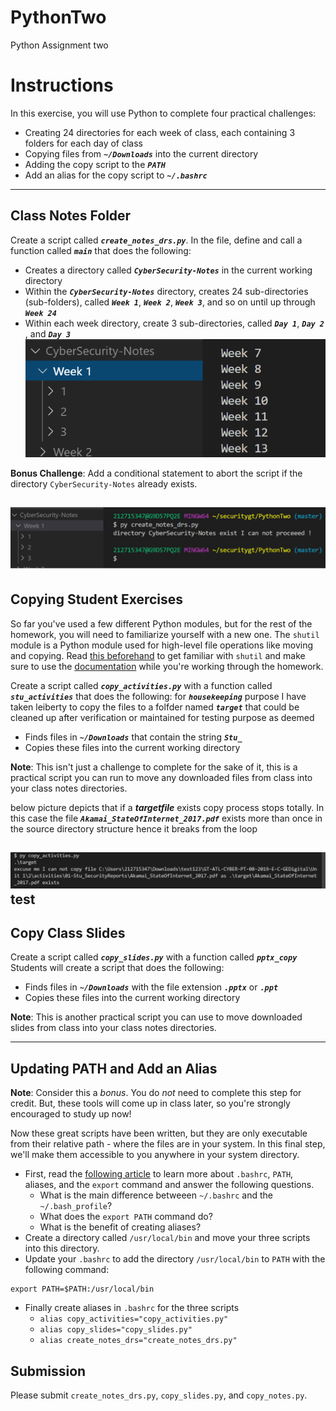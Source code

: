 # PythonTwo
Python Assignment two
# Instructions

In this exercise, you will use Python to complete four practical challenges:
* Creating 24 directories for each week of class, each containing 3 folders for each day of class
* Copying files from _**`~/Downloads`**_ into the current directory
* Adding the copy script to the _**`PATH`**_
* Add an alias for the copy script to _**`~/.bashrc`**_

---

## Class Notes Folder

Create a script called _**`create_notes_drs.py`**_. In the file, define and call a function called _**`main`**_ that does the following:

* Creates a directory called _**`CyberSecurity-Notes`**_ in the current working directory
* Within the _**`CyberSecurity-Notes`**_ directory, creates 24 sub-directories (sub-folders), called _**`Week 1`**_, _**`Week 2`**_, _**`Week 3`**_, and so on until up through _**`Week 24`**_
* Within each week directory, create 3 sub-directories, called _**`Day 1`**_, _**`Day 2`**_ , and _**`Day 3`**_
![create folders](create_notes_drs.png)

**Bonus Challenge**: Add a conditional statement to abort the script if the directory `CyberSecurity-Notes` already exists.

![stop because directory alredy exists](cant_proceed.png)
---

## Copying Student Exercises

So far you've used a few different Python modules, but for the rest of the homework, you will need to familiarize yourself with a new one. The `shutil` module is a Python module used for high-level file operations like moving and copying. Read [this beforehand](https://www.journaldev.com/20536/python-shutil-module) to get familiar with `shutil` and make sure to use the [documentation](https://docs.python.org/3.5/library/shutil.html#module-shutil) while you're working through the homework. 



Create a script called _**`copy_activities.py`**_ with a function called _**`stu_activities`**_ that does the following:
for _**`housekeeping`**_ purpose I have taken leiberty to copy the files to a folfder named _**`target`**_  that could be cleaned up after verification or maintained for testing purpose as deemed

* Finds files in _**`~/Downloads`**_ that contain the string _**`Stu_`**_
* Copies these files into the current working directory

**Note**: This isn't just a challenge to complete for the sake of it, this is a practical script you can run to move any downloaded files from class into your class notes directories.


below picture depicts that if a _**targetfile**_ exists copy process stops totally. In this case the file _**`Akamai_StateOfInternet_2017.pdf`**_ exists more than once in the source directory structure hence it breaks from the loop

![stop if the file exists](copy_activities.png)
test
---

## Copy Class Slides

Create a script called _**`copy_slides.py`**_ with a function called _**`pptx_copy`**_
Students will create a script that does the following:

* Finds files in _**`~/Downloads`**_ with the file extension _**`.pptx`**_ or _**`.ppt`**_
* Copies these files into the current working directory

**Note**: This is another practical script you can use to move downloaded slides from class into your class notes directories.

---

## Updating PATH and Add an Alias

**Note**: Consider this a _bonus_. You do _not_ need to complete this step for credit. But, these tools will come up in class later, so you're strongly encouraged to study up now!

Now these great scripts have been written, but they are only executable from their relative path - where the files are in your system. In this final step, we'll make them accessible to you anywhere in your system directory.

* First, read the [following article](http://linuxcommand.org/lc3_wss0020.php) to learn more about `.bashrc`, `PATH`, aliases, and the `export` command and answer the following questions.
    * What is the main difference betweeen `~/.bashrc` and the `~/.bash_profile`?
    * What does the `export PATH` command do?
    * What is the benefit of creating aliases?
* Create a directory called `/usr/local/bin` and move your three scripts into this directory.
* Update your `.bashrc` to add the directory `/usr/local/bin` to `PATH` with the following command:

```
export PATH=$PATH:/usr/local/bin
```

* Finally create aliases in `.bashrc` for the three scripts
    * `alias copy_activities="copy_activities.py"`
    * `alias copy_slides="copy_slides.py"`
    * `alias create_notes_drs="create_notes_drs.py"`

## Submission
Please submit `create_notes_drs.py`, `copy_slides.py`, and `copy_notes.py`.
